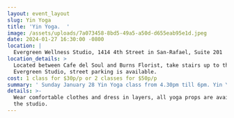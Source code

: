 ```yaml
---
layout: event_layout
slug: Yin Yoga
title: 'Yin Yoga.  '
image: /assets/uploads/7a073458-8bd5-49a5-a50d-d655eab95e1d.jpeg
date: 2024-01-27 16:30:00 -0800
location: |
  Evergreen Wellness Studio, 1414 4th Street in San-Rafael, Suite 201 
location_details: >
  Located between Cafe del Soul and Burns Florist, take stairs up to the
  Evergreen Studio, street parking is available.
cost: 1 class for $30p/p or 2 classes for $50p/p
summary: ' Sunday January 28 Yin Yoga class from 4.30pm till 6pm. Yin Yoga is a slow-paced, introspective style of yoga that emphasizes holding poses for an extended period of time, usually between three to five minutes. This practice allows for a deep stretch and targets the connective tissues, such as ligaments, joints, and fascia, helping to improve flexibility and overall mobility. With roots in ancient Chinese Taoist philosophy, Yin Yoga aims to balance the body''s energy channels and promote relaxation, mindfulness, and inner harmony. Wear comfortable clothes and dress in layers.  The Yin yoga class is at Evergreen Wellness Studio, 1414 4th Street, San Rafael.'
details: >-
  Wear comfortable clothes and dress in layers, all yoga props are available at
  the studio.
---
```

